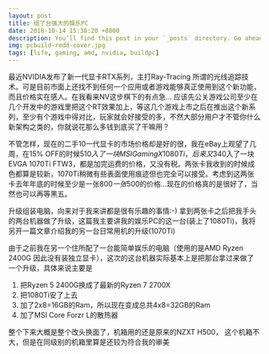```yaml
---
layout: post
title: 组了台强大的娱乐PC
date: 2018-10-14 15:38:20 +0800
description: You’ll find this post in your `_posts` directory. Go ahead and edit it and re-build the site to see your changes. # Add post description (optional)
img: pcbuild-redd-cover.jpg
tags: [life, gaming, amd, nvidia, buildpc]
---
```


最近NVIDIA发布了新一代显卡RTX系列，主打Ray-Tracing 所谓的光线追踪技术。可是目前市面上还找不到任何一个应用或者游戏能够真正使用到这个新功能，而且价格实在感人。在我看来NV这步棋下的有点急... 应该先公关游戏公司至少在几个开发中的游戏里把这个RT效果加上，等这几个游戏上市之后在推出这个新系列，至少有个游戏中得对比，玩家就会好接受的多，不然大部分用户才不管你什么新架构之类的，你就说花那么多钱到底买了干嘛用？

不管怎样，现在的二手10一代显卡的市场价格却是好的很，我在eBay上观望了几周，在15% OFF的时候$510入了一块MSI Gaming X 1080Ti，后来又$340入了一块EVGA 1070Ti FTW3，都是加完运费的价格，又没有税。两张卡我收到的时候成色都算是较新，1070Ti稍微有些表面使用痕迹但也完全可以接受。考虑到这两张卡去年年底的时候至少是一张$800一张$500的价格...现在的价格真的是很好了，当然也可以再等黑五。

升级组装电脑，向来对于我来讲都是很有乐趣的事情:-) 拿到两张卡之后把我手头的两台机器做了升级，这篇我主要讲我的娱乐PC的这一台(装上了1080Ti)，我将另开一篇文章介绍我的另一台日常用机的升级(1070Ti)

[pcpartpicker]: https://pcpartpicker.com/b/tqQZxr	"电脑的配置简介"

由于之前我在另一个住所配了一台能简单娱乐的电脑（使用的是AMD Ryzen 2400G 因此没有装独立显卡），这次的这台机器实际基本上是把那台拿过来做了一个升级，具体来说主要是

1. 把Ryzen 5 2400G换成了最新的Ryzen 7 2700X
2. 把1080Ti安了上去
3. 加了2x8=16GB的Ram，所以现在变成总共4x8=32GB的Ram
4. 加了MSI Core Forzr L的散热器

整个下来大概是整个改头换面了，机箱用的还是原来的NZXT H500， 这个机箱不大，但是在同级别的机箱里算是还较为符合我的审美